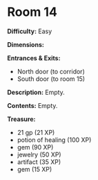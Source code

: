 # Room 14

**Difficulty:** Easy

**Dimensions:** 

**Entrances & Exits:**
- North door (to corridor)
- South door (to room 15)

**Description:**
Empty.

**Contents:**
Empty.

**Treasure:**
- 21 gp (21 XP)
- potion of healing (100 XP)
- gem (90 XP)
- jewelry (50 XP)
- artifact (35 XP)
- gem (15 XP)